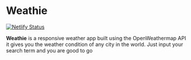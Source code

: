 # Weathie

[![Netlify Status](https://api.netlify.com/api/v1/badges/1c161335-16fd-427d-b73c-278f261ab764/deploy-status)](https://app.netlify.com/sites/weathie/deploys)

**Weathie** is a responsive weather app built using the OpenWeathermap API
it gives you the weather condition of any city in the world. Just input your search term and you are good to go
